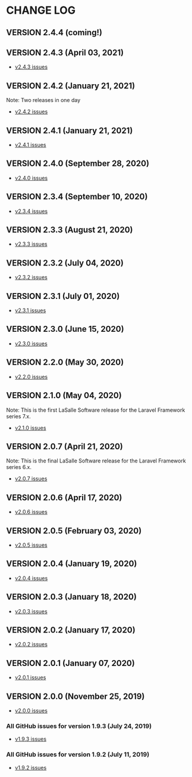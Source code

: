 # CHANGE LOG

## VERSION 2.4.4 (coming!)

## VERSION 2.4.3 (April 03, 2021)
* [v2.4.3 issues](https://github.com/LaSalleSoftware/ls-basicfrontend-app/milestone/21?closed=1)

## VERSION 2.4.2 (January 21, 2021)
Note: Two releases in one day
* [v2.4.2 issues](https://github.com/LaSalleSoftware/ls-basicfrontend-app/milestone/20?closed=1)

## VERSION 2.4.1 (January 21, 2021)
* [v2.4.1 issues](https://github.com/LaSalleSoftware/ls-basicfrontend-app/milestone/19?closed=1)

## VERSION 2.4.0 (September 28, 2020)
* [v2.4.0 issues](https://github.com/LaSalleSoftware/ls-basicfrontend-app/milestone/18?closed=1)

## VERSION 2.3.4 (September 10, 2020)
* [v2.3.4 issues](https://github.com/LaSalleSoftware/ls-basicfrontend-app/milestone/17?closed=1)

## VERSION 2.3.3 (August 21, 2020)
* [v2.3.3 issues](https://github.com/LaSalleSoftware/ls-basicfrontend-app/milestone/16?closed=1)

## VERSION 2.3.2 (July 04, 2020)
* [v2.3.2 issues](https://github.com/LaSalleSoftware/ls-basicfrontend-app/milestone/15?closed=1)

## VERSION 2.3.1 (July 01, 2020)
* [v2.3.1 issues](https://github.com/LaSalleSoftware/ls-basicfrontend-app/milestone/14?closed=1)

## VERSION 2.3.0 (June 15, 2020)
* [v2.3.0 issues](https://github.com/LaSalleSoftware/ls-basicfrontend-app/milestone/13?closed=1)

## VERSION 2.2.0 (May 30, 2020)
* [v2.2.0 issues](https://github.com/LaSalleSoftware/ls-basicfrontend-app/milestone/12?closed=1)

## VERSION 2.1.0 (May 04, 2020)
Note: This is the first LaSalle Software release for the Laravel Framework series 7.x.
* [v2.1.0 issues](https://github.com/LaSalleSoftware/ls-basicfrontend-app/milestone/11?closed=1)

## VERSION 2.0.7 (April 21, 2020)
Note: This is the final LaSalle Software release for the Laravel Framework series 6.x.
* [v2.0.7 issues](https://github.com/LaSalleSoftware/ls-basicfrontend-app/milestone/10?closed=1)

## VERSION 2.0.6 (April 17, 2020)
* [v2.0.6 issues](https://github.com/LaSalleSoftware/ls-basicfrontend-app/milestone/9?closed=1)

## VERSION 2.0.5 (February 03, 2020)
* [v2.0.5 issues](https://github.com/LaSalleSoftware/ls-basicfrontend-app/milestone/8?closed=1)

## VERSION 2.0.4 (January 19, 2020)
* [v2.0.4 issues](https://github.com/LaSalleSoftware/ls-basicfrontend-app/milestone/7?closed=1)

## VERSION 2.0.3 (January 18, 2020)
* [v2.0.3 issues](https://github.com/LaSalleSoftware/ls-basicfrontend-app/milestone/6?closed=1)

## VERSION 2.0.2 (January 17, 2020)
* [v2.0.2 issues](https://github.com/LaSalleSoftware/ls-basicfrontend-app/milestone/5?closed=1)

## VERSION 2.0.1 (January 07, 2020)
* [v2.0.1 issues](https://github.com/LaSalleSoftware/ls-basicfrontend-app/milestone/4?closed=1)

## VERSION 2.0.0 (November 25, 2019)
* [v2.0.0 issues](https://github.com/LaSalleSoftware/ls-basicfrontend-app/milestone/3?closed=1)

### All GitHub issues for version 1.9.3 (July 24, 2019)
* [v1.9.3 issues](https://github.com/LaSalleSoftware/ls-basicfrontend-app/milestone/2?closed=1)

### All GitHub issues for version 1.9.2 (July 11, 2019)
* [v1.9.2 issues](https://github.com/LaSalleSoftware/ls-basicfrontend-app/milestone/1?closed=1)
